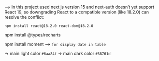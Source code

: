 -->  In this project used next js version 15 and  next-auth doesn’t yet support React 19, so downgrading React to a compatible version (like 18.2.0) can resolve the conflict:

`npm install react@18.2.0 react-dom@18.2.0`

npm install @types/recharts

npm install moment  -->    `for display date in table`



-> main light color `#6aa84f`
-> main dark color  `#38761d`





